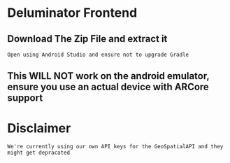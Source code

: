 # Deluminator Frontend


## Download The Zip File and extract it
```
Open using Android Studio and ensure not to upgrade Gradle
```

## This WILL NOT work on the android emulator, ensure you use an actual device with ARCore support


# Disclaimer

```
We're currently using our own API keys for the GeoSpatialAPI and they might get depracated
```
